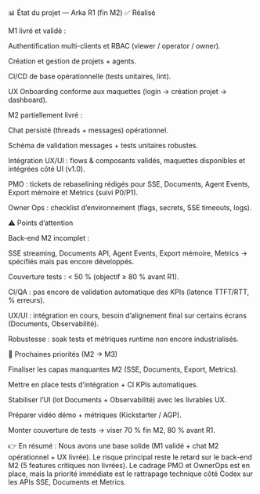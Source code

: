 📊 État du projet — Arka R1 (fin M2)
✅ Réalisé

M1 livré et validé :

Authentification multi-clients et RBAC (viewer / operator / owner).

Création et gestion de projets + agents.

CI/CD de base opérationnelle (tests unitaires, lint).

UX Onboarding conforme aux maquettes (login → création projet → dashboard).

M2 partiellement livré :

Chat persisté (threads + messages) opérationnel.

Schéma de validation messages + tests unitaires robustes.

Intégration UX/UI : flows & composants validés, maquettes disponibles et intégrées côté UI (v1.0).

PMO : tickets de rebaselining rédigés pour SSE, Documents, Agent Events, Export mémoire et Metrics (suivi P0/P1).

Owner Ops : checklist d’environnement (flags, secrets, SSE timeouts, logs).

⚠️ Points d’attention

Back-end M2 incomplet :

SSE streaming, Documents API, Agent Events, Export mémoire, Metrics → spécifiés mais pas encore développés.

Couverture tests : < 50 % (objectif ≥ 80 % avant R1).

CI/QA : pas encore de validation automatique des KPIs (latence TTFT/RTT, % erreurs).

UX/UI : intégration en cours, besoin d’alignement final sur certains écrans (Documents, Observabilité).

Robustesse : soak tests et métriques runtime non encore industrialisés.

🎯 Prochaines priorités (M2 → M3)

Finaliser les capas manquantes M2 (SSE, Documents, Export, Metrics).

Mettre en place tests d’intégration + CI KPIs automatiques.

Stabiliser l’UI (lot Documents + Observabilité) avec les livrables UX.

Préparer vidéo démo + métriques (Kickstarter / AGP).

Monter couverture de tests → viser 70 % fin M2, 80 % avant R1.

👉 En résumé :
Nous avons une base solide (M1 validé + chat M2 opérationnel + UX livrée).
Le risque principal reste le retard sur le back-end M2 (5 features critiques non livrées).
Le cadrage PMO et OwnerOps est en place, mais la priorité immédiate est le rattrapage technique côté Codex sur les APIs SSE, Documents et Metrics.
